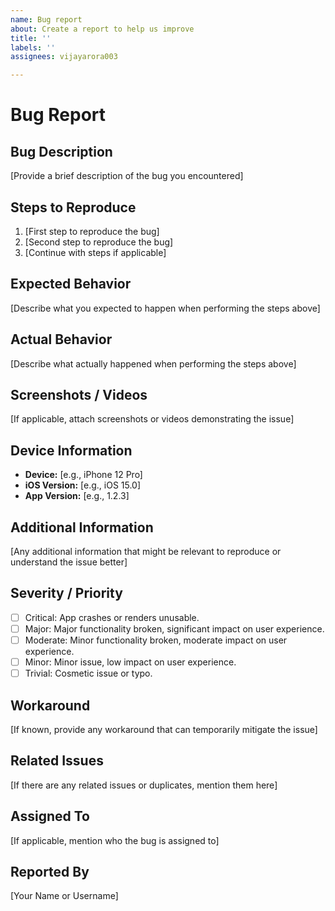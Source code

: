 ```yaml
---
name: Bug report
about: Create a report to help us improve
title: ''
labels: ''
assignees: vijayarora003

---
```


# Bug Report

## Bug Description
[Provide a brief description of the bug you encountered]

## Steps to Reproduce
1. [First step to reproduce the bug]
2. [Second step to reproduce the bug]
3. [Continue with steps if applicable]

## Expected Behavior
[Describe what you expected to happen when performing the steps above]

## Actual Behavior
[Describe what actually happened when performing the steps above]

## Screenshots / Videos
[If applicable, attach screenshots or videos demonstrating the issue]

## Device Information
- **Device:** [e.g., iPhone 12 Pro]
- **iOS Version:** [e.g., iOS 15.0]
- **App Version:** [e.g., 1.2.3]

## Additional Information
[Any additional information that might be relevant to reproduce or understand the issue better]

## Severity / Priority
- [ ] Critical: App crashes or renders unusable.
- [ ] Major: Major functionality broken, significant impact on user experience.
- [ ] Moderate: Minor functionality broken, moderate impact on user experience.
- [ ] Minor: Minor issue, low impact on user experience.
- [ ] Trivial: Cosmetic issue or typo.

## Workaround
[If known, provide any workaround that can temporarily mitigate the issue]

## Related Issues
[If there are any related issues or duplicates, mention them here]

## Assigned To
[If applicable, mention who the bug is assigned to]

## Reported By
[Your Name or Username]
